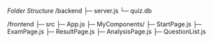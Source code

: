 *Folder Structure*
/backend
  ├─ server.js
  └─ quiz.db

/frontend
  ├─ src
      ├─ App.js
      ├─ MyComponents/
          ├─ StartPage.js
          ├─ ExamPage.js
          ├─ ResultPage.js
          ├─ AnalysisPage.js
          ├─ QuestionList.js
